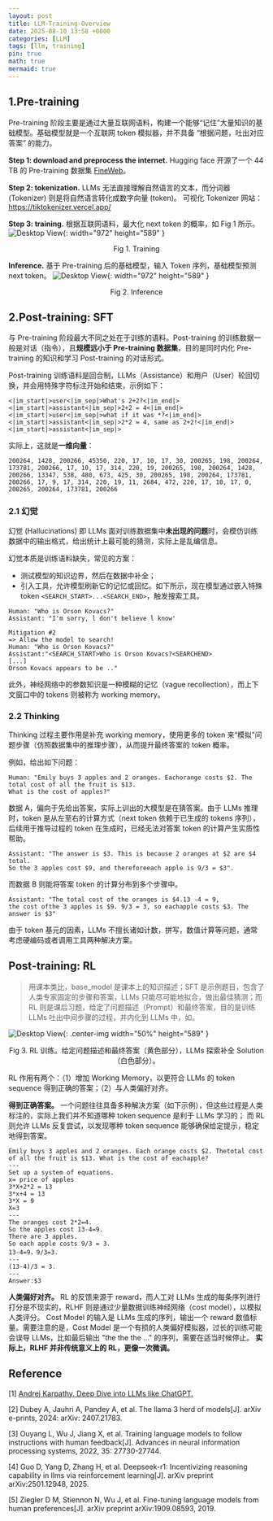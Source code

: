 ```yaml
---
layout: post
title: LLM-Training-Overview
date: 2025-08-10 13:58 +0000
categories: [LLM]
tags: [llm, training]
pin: true
math: true
mermaid: true
---
```


## 1.Pre-training

Pre-training 阶段主要是通过大量互联网语料，构建一个能够“记住”大量知识的基础模型。基础模型就是一个互联网 token 模拟器，并不具备 “根据问题，吐出对应答案” 的能力。

<b>Step 1: download and preprocess the internet.</b> 
Hugging face 开源了一个 44 TB 的 Pre-training 数据集 [FineWeb](https://huggingface.co/spaces/HuggingFaceFW/blogpost-fineweb-v1)。

<b>Step 2: tokenization.</b> 
LLMs 无法直接理解自然语言的文本，而分词器 (Tokenizer) 则是将自然语言转化成数字向量 (token)。
可视化 Tokenizer 网站：https://tiktokenizer.vercel.app/

<b>Step 3: training.</b> 
根据互联网语料，最大化 next token 的概率，如 Fig 1 所示。
![Desktop View](/assets/img/blog/LLM_Training/pre-train.png){: width="972" height="589" }
<center>Fig 1. Training</center>

<b>Inference.</b> 
基于 Pre-training 后的基础模型，输入 Token 序列，基础模型预测 next token。
![Desktop View](/assets/img/blog/LLM_Training/inference.png){: width="972" height="589" }
<center>Fig 2. Inference</center>

## 2.Post-training: SFT

与 Pre-training 阶段最大不同之处在于训练的语料。Post-training 的训练数据一般是对话（指令），且**规模远小于 Pre-training 数据集**，目的是同时内化 Pre-training 的知识和学习 Post-training 的对话形式。

Post-training 训练语料是回合制，LLMs（Assistance）和用户（User）轮回切换，并会用特殊字符标注开始和结束，示例如下：
```
<|im_start|>user<|im_sep|>What's 2+2?<|im_end|>
<|im_start|>assistant<|im_sep|>2+2 = 4<|im_end|>
<|im_start|>user<|im_sep|>what if it was *?<|im_end|>
<|im_start|>assistant<|im_sep|>2*2 = 4, same as 2+2!<|im_end|><|im_start|>assistant<|im_sep|>
```
实际上，这就是**一维向量**：
```
200264, 1428, 200266, 45350, 220, 17, 10, 17, 30, 200265, 198, 200264, 173781, 200266, 17, 10, 17, 314, 220, 19, 200265, 198, 200264, 1428, 200266, 13347, 538, 480, 673, 425, 30, 200265, 198, 200264, 173781, 200266, 17, 9, 17, 314, 220, 19, 11, 2684, 472, 220, 17, 10, 17, 0, 200265, 200264, 173781, 200266
```

### 2.1 幻觉
幻觉 (Hallucinations) 即 LLMs 面对训练数据集中**未出现的问题**时，会模仿训练数据中的输出格式，给出统计上最可能的猜测，实际上是乱编信息。

幻觉本质是训练语料缺失，常见的方案：
* 测试模型的知识边界，然后在数据中补全；
* 引入工具，允许模型刷新它的记忆或回忆。如下所示，现在模型通过嵌入特殊 token `<SEARCH_START>...<SEARCH_END>`，触发搜索工具。

```
Human: "Who is Orson Kovacs?"
Assistant: "I'm sorry, l don't believe l know'

Mitigation #2
=> Allow the model to search!
Human: "Who is Orson Kovacs?"
Assistant:"<SEARCH_START>Who is Orson Kovacs?<SEARCHEND>
[...]
Orson Kovacs appears to be .."
```

此外，神经网络中的参数知识是一种模糊的记忆（vague recollection），而上下文窗口中的 tokens 则被称为 working memory。

### 2.2 Thinking

Thinking 过程主要作用是补充 working memory，使用更多的 token 来“模拟”问题步骤（仿照数据集中的推理步骤），从而提升最终答案的 token 概率。

例如，给出如下问题：
```
Human: "Emily buys 3 apples and 2 oranges. Eachorange costs $2. The total cost of all the fruit is $13.
What is the cost of apples?"
```

数据 A，偏向于先给出答案，实际上训出的大模型是在猜答案。由于 LLMs 推理时，token 是从左至右的计算方式（next token 依赖于已生成的 tokens 序列），后续用于推导过程的 token 在生成时，已经无法对答案 token 的计算产生实质性帮助。
```
Assistant: "The answer is $3. This is because 2 oranges at $2 are $4 total.
So the 3 apples cost $9, and thereforeeach apple is 9/3 = $3".
```

而数据 B 则能将答案 token 的计算分布到多个步骤中。
```
Assistant: "The total cost of the oranges is $4.13 -4 = 9, 
the cost ofthe 3 apples is $9. 9/3 = 3, so eachapple costs $3. The answer is $3"
```

由于 token 基元的因素，LLMs 不擅长诸如计数，拼写，数值计算等问题，通常考虑硬编码或者调用工具两种解决方案。

## Post-training: RL
> 用课本类比，base_model 是课本上的知识描述；SFT 是示例题目，包含了人类专家固定的步骤和答案，LLMs 只能尽可能地拟合，做出最佳猜测；而 RL 则是课后习题，给定了问题描述（Prompt）和最终答案，目的是训练 LLMs 吐出中间步骤的过程，并内化到 LLMs 中，如。

![Desktop View](/assets/img/blog/LLM_Training/llm-rl-overview.png){: .center-img width="50%" height="589" }
<center style="">Fig 3. RL 训练。给定问题描述和最终答案（黄色部分），LLMs 探索补全 Solution（白色部分）。</center>

RL 作用有两个：（1）增加 Working Memory，以更符合 LLMs 的 token sequence 得到正确的答案；（2）与人类偏好对齐。

**得到正确答案。**
一个问题往往具备多种解决方案（如下示例），但这些过程是人类标注的，实际上我们并不知道哪种 token sequence 是利于 LLMs 学习的；
而 RL 则允许 LLMs 反复尝试，以发现哪种 token sequence 能够确保给定提示，稳定地得到答案。

```
Emily buys 3 apples and 2 oranges. Each orange costs $2. Thetotal cost of all the fruit is $13. What is the cost of eachapple?
---
Set up a system of equations.
x= price of apples
3*X+2*2 = 13
3*x+4 = 13
3*X = 9
X=3
---
The oranges cost 2*2=4.
So the apples cost 13-4=9.
There are 3 apples.
So each apple costs 9/3 = 3.
13-4=9，9/3=3.
---
(13-4)/3 = 3.
---
Answer:$3
```

**人类偏好对齐。**
RL 的反馈来源于 reward，而人工对 LLMs 生成的每条序列进行打分是不现实的，RLHF 则是通过少量数据训练神经网络（cost model），以模拟人类评分。 
Cost Model 的输入是 LLMs 生成的序列，输出一个 reward 数值标量。需要注意的是，Cost Model 是一个有损的人类偏好模拟器，过长的训练可能会误导 LLMs，比如最后输出 "the the the ..." 的序列，需要在适当时候停止。
**实际上，RLHF 并非传统意义上的 RL，更像一次微调。**


## Reference
[1] [Andrej Karpathy. Deep Dive into LLMs like ChatGPT.](https://www.bilibili.com/video/BV16cNEeXEer/?buvid=Z14C0919C15846404EC0927B71C9D6B45095&from_spmid=main.my-history.0.0&is_story_h5=false&mid=IIimqOsImyXUw7fB27%2BPVw%3D%3D&plat_id=114&share_from=ugc&share_medium=iphone&share_plat=ios&share_session_id=36C4999F-ADCF-4E5F-A0D3-DCE2565FC1AE&share_source=WEIXIN&share_tag=s_i&timestamp=1739812907&unique_k=DoIABns&up_id=242124650&vd_source=b186ffda9f4676d9a7e66ce3b474982b)

[2] Dubey A, Jauhri A, Pandey A, et al. The llama 3 herd of models[J]. arXiv e-prints, 2024: arXiv: 2407.21783.

[3] Ouyang L, Wu J, Jiang X, et al. Training language models to follow instructions with human feedback[J]. Advances in neural information processing systems, 2022, 35: 27730-27744.

[4] Guo D, Yang D, Zhang H, et al. Deepseek-r1: Incentivizing reasoning capability in llms via reinforcement learning[J]. arXiv preprint arXiv:2501.12948, 2025.

[5] Ziegler D M, Stiennon N, Wu J, et al. Fine-tuning language models from human preferences[J]. arXiv preprint arXiv:1909.08593, 2019.

